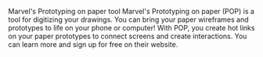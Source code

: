 Marvel's Prototyping on paper tool
Marvel's Prototyping on paper (POP) is a tool for digitizing your drawings. You can bring your paper wireframes and prototypes to life on your phone or computer! With POP, you create hot links on your paper prototypes to connect screens and create interactions. You can learn more and sign up for free on their website. 